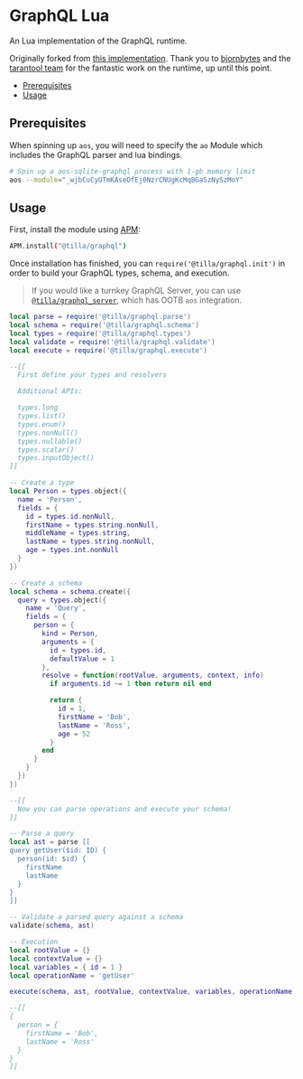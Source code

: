 # GraphQL Lua

An Lua implementation of the GraphQL runtime.

Originally forked from
[this implementation](https://github.com/tarantool/graphql). Thank you to [bjornbytes](https://github.com/bjornbytes/graphql-lua) and the [tarantool team](https://github.com/tarantool/graphql) for the fantastic work on the runtime, up until this point.

<!-- toc -->

- [Prerequisites](#prerequisites)
- [Usage](#usage)

<!-- tocstop -->

## Prerequisites

When spinning up `aos`, you will need to specify the `ao` Module which includes
the GraphQL parser and lua bindings.

```sh
# Spin up a aos-sqlite-graphql process with 1-gb memory limit
aos --module="_wjbCuCyUTmKAseOfEj0NzrCNUgKcMqBGaSzNySzMoY"
```

## Usage

First, install the module using [APM](https://apm.betteridea.dev/):

```sh
APM.install("@tilla/graphql")
```

Once installation has finished, you can `require('@tilla/graphql.init')` in order to
build your GraphQL types, schema, and execution.

> If you would like a turnkey GraphQL Server, you can use
> [`@tilla/graphql_server`](../server/), which has OOTB `aos` integration.

```lua
local parse = require('@tilla/graphql.parse')
local schema = require('@tilla/graphql.schema')
local types = require('@tilla/graphql.types')
local validate = require('@tilla/graphql.validate')
local execute = require('@tilla/graphql.execute')

--[[
  First define your types and resolvers

  Additional APIs:

  types.long
  types.list()
  types.enum()
  types.nonNull()
  types.nullable()
  types.scalar()
  types.inputObject()
]]

-- Create a type
local Person = types.object({
  name = 'Person',
  fields = {
    id = types.id.nonNull,
    firstName = types.string.nonNull,
    middleName = types.string,
    lastName = types.string.nonNull,
    age = types.int.nonNull
  }
})

-- Create a schema
local schema = schema.create({
  query = types.object({
    name = 'Query',
    fields = {
      person = {
        kind = Person,
        arguments = {
          id = types.id,
          defaultValue = 1
        },
        resolve = function(rootValue, arguments, context, info)
          if arguments.id ~= 1 then return nil end

          return {
            id = 1,
            firstName = 'Bob',
            lastName = 'Ross',
            age = 52
          }
        end
      }
    }
  })
})

--[[
  Now you can parse operations and execute your schema!
]]

-- Parse a query
local ast = parse [[
query getUser($id: ID) {
  person(id: $id) {
    firstName
    lastName
  }
}
]]

-- Validate a parsed query against a schema
validate(schema, ast)

-- Execution
local rootValue = {}
local contextValue = {}
local variables = { id = 1 }
local operationName = 'getUser'

execute(schema, ast, rootValue, contextValue, variables, operationName)

--[[
{
  person = {
    firstName = 'Bob',
    lastName = 'Ross'
  }
}
]]
```
